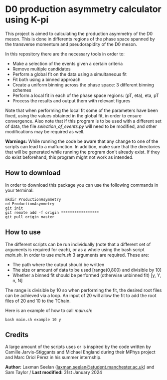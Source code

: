 # D0 production asymmetry calculator using K-pi
This project is aimed to calculating the production asymmetry of the D0 meson. This is done in differents regions of the phase space spanned by the transverse momentum and pseudorapidity of the D0 meson.

In this repository there are the necessary tools in order to:
 - Make a selection of the events given a certain criteria
 - Remove multiple candidates
 - Perform a global fit on the data using a simultaneous fit
 - Fit both using a binned approach
 - Create a uniform binning across the phase space: 3 different binning schemes
 - Perform a local fit in each of the phase space regions: (pT, eta), eta, pT
 - Process the results and output them with relevant figures

 Note that when performing the local fit some of the parameters have been fixed, using the values obtained in the global fit, in order to ensure convergence. Also note that if this program is to be used with a different set of data, the file *selection_of_events.py* will need to be modified, and other modifications may be required as well.

**Warnings:**
While running the code be aware that any change to one of the scripts can lead to a malfunction. In addition, make sure that the directories that will be generated while running the program don't already exist. If they do exist beforehand, this program might not work as intended.

## How to download
In order to download this package you can use the following commands in your terminal:
```
mkdir ProductionAsymmetry
cd ProductionAsymmetry
git init
git remote add -f origin *****************
git pull origin master
```
## How to use
The different scripts can be run individually (note that a different set of arguments is required for each), or as a whole using the bash script *main.sh*.
In order to use *main.sh* 3 arguments are required. These are:
- The path where the output should be written
- The size or amount of data to be used [range(0,800) and divisible by 10]
- Whether a binned fit should be performed (otherwise unbinned fit) [y, Y, n, N]

The range is divisible by 10 so when performing the fit, the desired root files can be achieved via a loop. An input of 20 will allow the fit to add the root files of 20 and 10 to the TChain.

Here is an example of how to call *main.sh*:
```
bash main.sh example 10 y
```

## Credits
A large amount of the scripts uses or is inspired by the code written by Camille Jarvis-Stiggants and Michael England during their MPhys project and Marc Oriol Pérez in his summer internship.


**Author:** Laxman Seelan (laxman.seelan@student.manchester.ac.uk) and Sam Taylor / **Last modified:** 31st January 2024